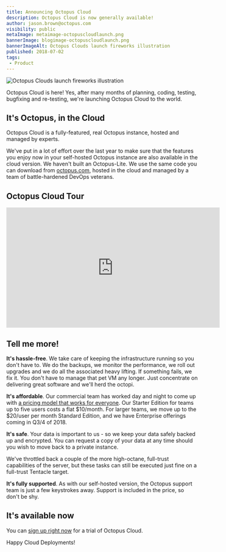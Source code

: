 ```yaml
---
title: Announcing Octopus Cloud
description: Octopus Cloud is now generally available!
author: jason.brown@octopus.com
visibility: public
metaImage: metaimage-octopuscloudlaunch.png
bannerImage: blogimage-octopuscloudlaunch.png
bannerImageAlt: Octopus Clouds launch fireworks illustration
published: 2018-07-02
tags:
 - Product
---
```


![Octopus Clouds launch fireworks illustration](blogimage-octopuscloudlaunch.png)

Octopus Cloud is here! Yes, after many months of planning, coding, testing, bugfixing and re-testing, we're launching Octopus Cloud to the world.

## It's Octopus, in the Cloud

Octopus Cloud is a fully-featured, real Octopus instance, hosted and managed by experts.

We've put in a lot of effort over the last year to make sure that the features you enjoy now in your self-hosted Octopus instance are also available in the cloud version. We haven't built an Octopus-Lite. We use the same code you can download from [octopus.com](https://octopus.com/downloads), hosted in the cloud and managed by a team of battle-hardened DevOps veterans.

## Octopus Cloud Tour

<iframe width="560" height="315" src="https://www.youtube.com/embed/o_GHws666_I" frameborder="0" allowfullscreen></iframe>

## Tell me more!

**It's hassle-free**. We take care of keeping the infrastructure running so you don't have to. We do the backups, we monitor the performance, we roll out upgrades and we do all the associated heavy lifting. If something fails, we fix it. You don't have to manage that pet VM any longer. Just concentrate on delivering great software and we'll herd the octopi.

**It's affordable**. Our commercial team has worked day and night to come up with [a pricing model that works for everyone](https://octopus.com/cloud). Our Starter Edition for teams up to five users costs a flat $10/month. For larger teams, we move up to the $20/user per month Standard Edition, and we have Enterprise offerings coming in Q3/4 of 2018.

**It's safe**. Your data is important to us - so we keep your data safely backed up and encrypted. You can request a copy of your data at any time should you wish to move back to a private instance.

We've throttled back a couple of the more high-octane, full-trust capabilities of the server, but these tasks can still be executed just fine on a full-trust Tentacle target.

**It's fully supported**. As with our self-hosted version, the Octopus support team is just a few keystrokes away. Support is included in the price, so don't be shy.

## It's available now

You can [sign up right now](https://octopus.com/start) for a trial of Octopus Cloud.

Happy Cloud Deployments!
